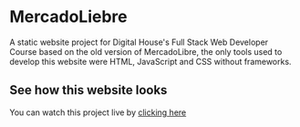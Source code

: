 # MercadoLiebre
A static website project for Digital House's Full Stack Web Developer Course based on the old version of MercadoLibre, the only tools used to develop this website were HTML, JavaScript and CSS without frameworks.
## See how this website looks
You can watch this project live by [clicking here](https://mercadoliebre-project-dh.herokuapp.com/)
